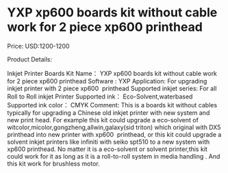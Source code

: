 # YXP xp600 boards kit without cable work for 2 piece xp600 printhead

Price: USD:1200-1200

Product Details:

Inkjet Printer Boards Kit Name：
YXP xp600 boards kit without cable work for 2 piece xp600 printhead
Software :
YXP
Application:
For upgrading inkjet printer with 2 piece xp600  printhead
Supported inkjet series:
For all Roll to Roll inkjet Printer
Supported ink：
Eco-Solvent,waterbased
Supported ink color：
CMYK
Comment:
This is a boards kit without cables typically for upgrading a Chinese old inkjet printer with new system and new print head. For example this kit could upgrade a eco-solvent of witcolor,micolor,gongzheng,allwin,galaxy(sid triton) which original with DX5 printhead into new printer with xp600  printhead, or this kit could upgrade a solvent inkjet printers like infiniti with seiko spt510 to a new system with xp600 printhead. No matter it is a eco-solvent or solvent printer,this kit could work for it as long as it is a roll-to-roll system in media handling . And this kit work for brushless motor.